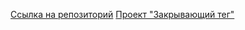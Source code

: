 
[Ссылка на репозиторий](https://github.com/epiphysiscerebri/zakrivayuschiy-teg-f)
[Проект "Закрывающий тег"](https://epiphysiscerebri.github.io/zakrivayuschiy-teg-f/index.html)
